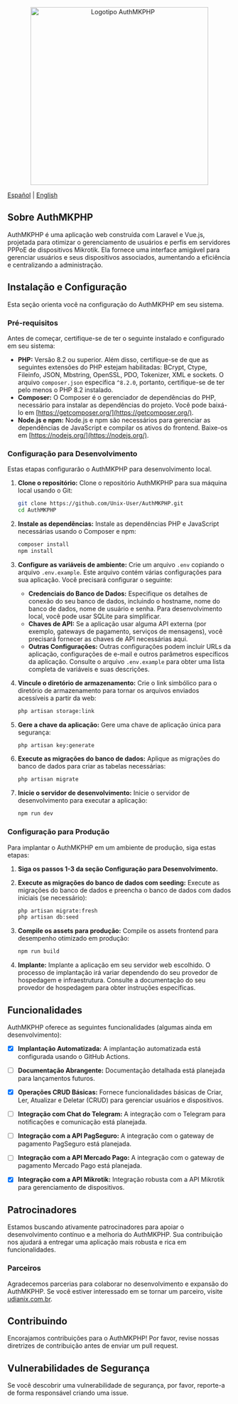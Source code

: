 <p align="center"><a href="https://github.com/Unix-User/AuthMKPHP" target="_blank"><img src="https://user-images.githubusercontent.com/38821945/192930836-6be0ee28-7206-4651-a18c-da7e8ab99a11.svg" width="400" alt="Logotipo AuthMKPHP"></a></p>

<p align="center">
  
  [Español](README-ES.md) | [English](README.md)
  
</p>

## Sobre AuthMKPHP

AuthMKPHP é uma aplicação web construída com Laravel e Vue.js, projetada para otimizar o gerenciamento de usuários e perfis em servidores PPPoE de dispositivos Mikrotik. Ela fornece uma interface amigável para gerenciar usuários e seus dispositivos associados, aumentando a eficiência e centralizando a administração.

## Instalação e Configuração

Esta seção orienta você na configuração do AuthMKPHP em seu sistema.

### Pré-requisitos

Antes de começar, certifique-se de ter o seguinte instalado e configurado em seu sistema:

* **PHP:** Versão 8.2 ou superior. Além disso, certifique-se de que as seguintes extensões do PHP estejam habilitadas: BCrypt, Ctype, Fileinfo, JSON, Mbstring, OpenSSL, PDO, Tokenizer, XML e sockets. O arquivo `composer.json` especifica `^8.2.0`, portanto, certifique-se de ter pelo menos o PHP 8.2 instalado.
* **Composer:** O Composer é o gerenciador de dependências do PHP, necessário para instalar as dependências do projeto. Você pode baixá-lo em [https://getcomposer.org/](https://getcomposer.org/).
* **Node.js e npm:** Node.js e npm são necessários para gerenciar as dependências de JavaScript e compilar os ativos do frontend. Baixe-os em [https://nodejs.org/](https://nodejs.org/).


### Configuração para Desenvolvimento

Estas etapas configurarão o AuthMKPHP para desenvolvimento local.

1. **Clone o repositório:** Clone o repositório AuthMKPHP para sua máquina local usando o Git:
   ```bash
   git clone https://github.com/Unix-User/AuthMKPHP.git
   cd AuthMKPHP
   ```

2. **Instale as dependências:** Instale as dependências PHP e JavaScript necessárias usando o Composer e npm:
   ```bash
   composer install
   npm install
   ```

3. **Configure as variáveis de ambiente:** Crie um arquivo `.env` copiando o arquivo `.env.example`. Este arquivo contém várias configurações para sua aplicação. Você precisará configurar o seguinte:

    * **Credenciais do Banco de Dados:** Especifique os detalhes de conexão do seu banco de dados, incluindo o hostname, nome do banco de dados, nome de usuário e senha. Para desenvolvimento local, você pode usar SQLite para simplificar.
    * **Chaves de API:** Se a aplicação usar alguma API externa (por exemplo, gateways de pagamento, serviços de mensagens), você precisará fornecer as chaves de API necessárias aqui.
    * **Outras Configurações:** Outras configurações podem incluir URLs da aplicação, configurações de e-mail e outros parâmetros específicos da aplicação. Consulte o arquivo `.env.example` para obter uma lista completa de variáveis e suas descrições.

4. **Vincule o diretório de armazenamento:** Crie o link simbólico para o diretório de armazenamento para tornar os arquivos enviados acessíveis a partir da web:
   ```bash
   php artisan storage:link
   ```

5. **Gere a chave da aplicação:** Gere uma chave de aplicação única para segurança:
   ```bash
   php artisan key:generate
   ```

6. **Execute as migrações do banco de dados:** Aplique as migrações do banco de dados para criar as tabelas necessárias:
   ```bash
   php artisan migrate
   ```

7. **Inicie o servidor de desenvolvimento:** Inicie o servidor de desenvolvimento para executar a aplicação:
   ```bash
   npm run dev
   ```

### Configuração para Produção

Para implantar o AuthMKPHP em um ambiente de produção, siga estas etapas:

1. **Siga os passos 1-3 da seção Configuração para Desenvolvimento.**

2. **Execute as migrações do banco de dados com seeding:** Execute as migrações do banco de dados e preencha o banco de dados com dados iniciais (se necessário):
   ```bash
   php artisan migrate:fresh
   php artisan db:seed
   ```

3. **Compile os assets para produção:** Compile os assets frontend para desempenho otimizado em produção:
   ```bash
   npm run build
   ```

4. **Implante:** Implante a aplicação em seu servidor web escolhido. O processo de implantação irá variar dependendo do seu provedor de hospedagem e infraestrutura. Consulte a documentação do seu provedor de hospedagem para obter instruções específicas.


## Funcionalidades

AuthMKPHP oferece as seguintes funcionalidades (algumas ainda em desenvolvimento):

- [x] **Implantação Automatizada:** A implantação automatizada está configurada usando o GitHub Actions.
- [ ] **Documentação Abrangente:** Documentação detalhada está planejada para lançamentos futuros.
- [x] **Operações CRUD Básicas:** Fornece funcionalidades básicas de Criar, Ler, Atualizar e Deletar (CRUD) para gerenciar usuários e dispositivos.
- [ ] **Integração com Chat do Telegram:** A integração com o Telegram para notificações e comunicação está planejada.
- [ ] **Integração com a API PagSeguro:** A integração com o gateway de pagamento PagSeguro está planejada.
- [ ] **Integração com a API Mercado Pago:** A integração com o gateway de pagamento Mercado Pago está planejada.
- [x] **Integração com a API Mikrotik:** Integração robusta com a API Mikrotik para gerenciamento de dispositivos.


## Patrocinadores

Estamos buscando ativamente patrocinadores para apoiar o desenvolvimento contínuo e a melhoria do AuthMKPHP. Sua contribuição nos ajudará a entregar uma aplicação mais robusta e rica em funcionalidades.

### Parceiros

Agradecemos parcerias para colaborar no desenvolvimento e expansão do AuthMKPHP. Se você estiver interessado em se tornar um parceiro, visite [udianix.com.br](udianix.com.br).


## Contribuindo

Encorajamos contribuições para o AuthMKPHP! Por favor, revise nossas diretrizes de contribuição antes de enviar um pull request.


## Vulnerabilidades de Segurança

Se você descobrir uma vulnerabilidade de segurança, por favor, reporte-a de forma responsável criando uma issue.
